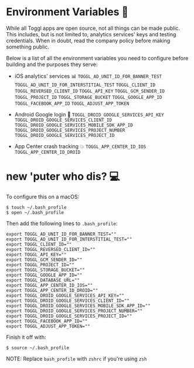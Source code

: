 # Environment Variables :microscope:

While all Toggl apps are open source, not all things can be made public. This includes, but is not limited to, analytics services' keys and testing credentials. When in doubt, read the company policy before making something public.

Below is a list of all the environment variables you need to configure before building and the purposes they serve:

- iOS analytics' services :bar_chart:
`TOGGL_AD_UNIT_ID_FOR_BANNER_TEST`
`TOGGL_AD_UNIT_ID_FOR_INTERSTITIAL_TEST`
`TOGGL_CLIENT_ID`
`TOGGL_REVERSED_CLIENT_ID`
`TOGGL_API_KEY`
`TOGGL_GCM_SENDER_ID`
`TOGGL_PROJECT_ID`
`TOGGL_STORAGE_BUCKET`
`TOGGL_GOOGLE_APP_ID`
`TOGGL_FACEBOOK_APP_ID`
`TOGGL_ADJUST_APP_TOKEN`

- Android Google login :busts_in_silhouette:
`TOGGL_DROID_GOOGLE_SERVICES_API_KEY`
`TOGGL_DROID_GOOGLE_SERVICES_CLIENT_ID`
`TOGGL_DROID_GOOGLE_SERVICES_MOBILE_SDK_APP_ID`
`TOGGL_DROID_GOOGLE_SERVICES_PROJECT_NUMBER`
`TOGGL_DROID_GOOGLE_SERVICES_PROJECT_ID`

- App Center crash tracking :boom:
`TOGGL_APP_CENTER_ID_IOS`
`TOGGL_APP_CENTER_ID_DROID`

# new 'puter who dis? :computer:

To configure this on a macOS:

```
$ touch ~/.bash_profile
$ open ~/.bash_profile
```

Then add the following lines to `.bash_profile`:
```
export TOGGL_AD_UNIT_ID_FOR_BANNER_TEST=""
export TOGGL_AD_UNIT_ID_FOR_INTERSTITIAL_TEST=""
export TOGGL_CLIENT_ID=""
export TOGGL_REVERSED_CLIENT_ID=""
export TOGGL_API_KEY=""
export TOGGL_GCM_SENDER_ID=""
export TOGGL_PROJECT_ID=""
export TOGGL_STORAGE_BUCKET=""
export TOGGL_GOOGLE_APP_ID=""
export TOGGL_DATABASE_URL=""
export TOGGL_APP_CENTER_ID_IOS=""
export TOGGL_APP_CENTER_ID_DROID=""
export TOGGL_DROID_GOOGLE_SERVICES_API_KEY=""
export TOGGL_DROID_GOOGLE_SERVICES_CLIENT_ID=""
export TOGGL_DROID_GOOGLE_SERVICES_MOBILE_SDK_APP_ID=""
export TOGGL_DROID_GOOGLE_SERVICES_PROJECT_NUMBER=""
export TOGGL_DROID_GOOGLE_SERVICES_PROJECT_ID=""
export TOGGL_FACEBOOK_APP_ID=""
export TOGGL_ADJUST_APP_TOKEN=""
```

Finish it off with:

```
$ source ~/.bash_profile
```

NOTE: Replace `bash_profile` with `zshrc` if you're using `zsh`
